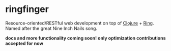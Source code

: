 # ringfinger #
Resource-oriented/RESTful web development on top of [Clojure](http://clojure.org) + [Ring](https://github.com/mmcgrana/ring).
Named after the great Nine Inch Nails song.

**docs and more functionality coming soon! only optimization contributions accepted for now**
